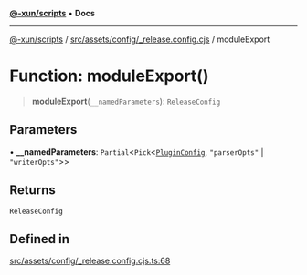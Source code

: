 [**@-xun/scripts**](../../../../../README.md) • **Docs**

***

[@-xun/scripts](../../../../../README.md) / [src/assets/config/\_release.config.cjs](../README.md) / moduleExport

# Function: moduleExport()

> **moduleExport**(`__namedParameters`): `ReleaseConfig`

## Parameters

• **\_\_namedParameters**: `Partial`\<`Pick`\<[`PluginConfig`](../type-aliases/PluginConfig.md), `"parserOpts"` \| `"writerOpts"`\>\>

## Returns

`ReleaseConfig`

## Defined in

[src/assets/config/\_release.config.cjs.ts:68](https://github.com/Xunnamius/xscripts/blob/5720c37375b8ffddbde03f8e53002853e0eeabbc/src/assets/config/_release.config.cjs.ts#L68)
